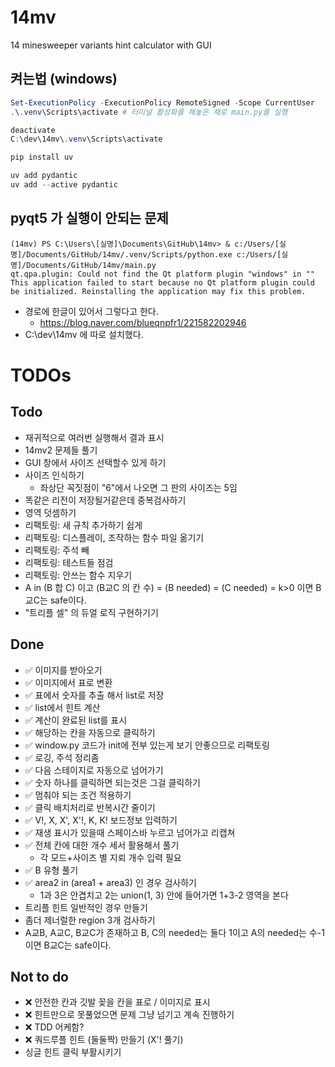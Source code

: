 # 14mv
 14 minesweeper variants hint calculator with GUI


## 켜는법 (windows)
```powershell
Set-ExecutionPolicy -ExecutionPolicy RemoteSigned -Scope CurrentUser
.\.venv\Scripts\activate # 터미널 활성화를 해놓은 채로 main.py를 실행

deactivate
C:\dev\14mv\.venv\Scripts\activate

pip install uv

uv add pydantic
uv add --active pydantic
```

## pyqt5 가 실행이 안되는 문제
```
(14mv) PS C:\Users\[실명]\Documents\GitHub\14mv> & c:/Users/[실명]/Documents/GitHub/14mv/.venv/Scripts/python.exe c:/Users/[실명]/Documents/GitHub/14mv/main.py
qt.qpa.plugin: Could not find the Qt platform plugin "windows" in ""
This application failed to start because no Qt platform plugin could be initialized. Reinstalling the application may fix this problem.
```
- 경로에 한글이 있어서 그렇다고 한다.
  - https://blog.naver.com/blueqnpfr1/221582202946
- C:\dev\14mv 에 따로 설치했다.





# TODOs
## Todo
- 재귀적으로 여러번 실행해서 결과 표시
- 14mv2 문제들 풀기
- GUI 창에서 사이즈 선택할수 있게 하기
- 사이즈 인식하기
  - 좌상단 꼭짓점이 "6"에서 나오면 그 판의 사이즈는 5임
- 똑같은 리전이 저장될거같은데 중복검사하기
- 영역 덧셈하기
- 리팩토링: 새 규칙 추가하기 쉽게
- 리팩토링: 디스플레이, 조작하는 함수 파일 옮기기
- 리팩토링: 주석 빼
- 리팩토링: 테스트들 점검
- 리팩토링: 안쓰는 함수 지우기
- A in (B 합 C) 이고 (B교C 의 칸 수) = (B needed) = (C needed) = k>0 이면 B교C는 safe이다.
- "트리플 셀" 의 듀얼 로직 구현하기기

## Done
- ✅ 이미지를 받아오기
- ✅ 이미지에서 표로 변환
- ✅ 표에서 숫자를 추출 해서 list로 저장
- ✅ list에서 힌트 계산
- ✅ 계산이 완료된 list를 표시
- ✅ 해당하는 칸을 자동으로 클릭하기
- ✅ window.py 코드가 init에 전부 있는게 보기 안좋으므로 리팩토링
- ✅ 로깅, 주석 정리좀
- ✅ 다음 스테이지로 자동으로 넘어가기
- ✅ 숫자 하나를 클릭하면 되는것은 그걸 클릭하기
- ✅ 멈춰야 되는 조건 적용하기
- ✅ 클릭 배치처리로 반복시간 줄이기
- ✅ V!, X, X', X'!, K, K! 보드정보 입력하기
- ✅ 재생 표시가 있을때 스페이스바 누르고 넘어가고 리캡쳐
- ✅ 전체 칸에 대한 개수 세서 활용해서 풀기
  - 각 모드+사이즈 별 지뢰 개수 입력 필요
- ✅ B 유형 풀기
- ✅ area2 in (area1 + area3) 인 경우 검사하기
  - 1과 3은 안겹치고 2는 union(1, 3) 안에 들어가면 1+3-2 영역을 본다
- 트리플 힌트 일반적인 경우 만들기
- 좀더 제너럴한 region 3개 검사하기
- A교B, A교C, B교C가 존재하고 B, C의 needed는 둘다 1이고 A의 needed는 수-1 이면 B교C는 safe이다.

## Not to do
- ❌ 안전한 칸과 깃발 꽂을 칸을 표로 / 이미지로 표시
- ❌ 힌트만으로 못풀었으면 문제 그냥 넘기고 계속 진행하기
- ❌ TDD 어케함?
- ❌ 쿼드루플 힌트 (둘둘짝) 만들기 (X'! 풀기)
- 싱글 힌트 클릭 부활시키기
